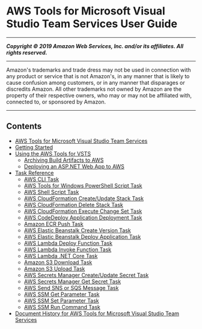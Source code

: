 # AWS Tools for Microsoft Visual Studio Team Services User Guide

-----
*****Copyright &copy; 2019 Amazon Web Services, Inc. and/or its affiliates. All rights reserved.*****

-----
Amazon's trademarks and trade dress may not be used in 
     connection with any product or service that is not Amazon's, 
     in any manner that is likely to cause confusion among customers, 
     or in any manner that disparages or discredits Amazon. All other 
     trademarks not owned by Amazon are the property of their respective
     owners, who may or may not be affiliated with, connected to, or 
     sponsored by Amazon.

-----
## Contents
+ [AWS Tools for Microsoft Visual Studio Team Services](welcome.md)
+ [Getting Started](getting-started.md)
+ [Using the AWS Tools for VSTS](tutorials.md)
   + [Archiving Build Artifacts to AWS](tutorial-s3.md)
   + [Deploying an ASP.NET Web App to AWS](tutorial-eb.md)
+ [Task Reference](task-reference.md)
   + [AWS CLI Task](aws-cli.md)
   + [AWS Tools for Windows PowerShell Script Task](awspowershell-module-script.md)
   + [AWS Shell Script Task](awsshell.md)
   + [AWS CloudFormation Create/Update Stack Task](cloudformation-create-update.md)
   + [AWS CloudFormation Delete Stack Task](cloudformation-delete-stack.md)
   + [AWS CloudFormation Execute Change Set Task](cloudformation-execute-changeset.md)
   + [AWS CodeDeploy Application Deployment Task](codedeploy-deployment.md)
   + [Amazon ECR Push Task](ecr-pushimage.md)
   + [AWS Elastic Beanstalk Create Version Task](elastic-beanstalk-createversion.md)
   + [AWS Elastic Beanstalk Deploy Application Task](elastic-beanstalk-deploy.md)
   + [AWS Lambda Deploy Function Task](lambda-deploy.md)
   + [AWS Lambda Invoke Function Task](lambda-invoke.md)
   + [AWS Lambda .NET Core Task](lambda-netcore-deploy.md)
   + [Amazon S3 Download Task](s3-download.md)
   + [Amazon S3 Upload Task](s3-upload.md)
   + [AWS Secrets Manager Create/Update Secret Task](secretsmanager-create-update.md)
   + [AWS Secrets Manager Get Secret Task](secretsmanager-getsecret.md)
   + [AWS Send SNS or SQS Message Task](send-message.md)
   + [AWS SSM Get Parameter Task](systemsmanager-getparameter.md)
   + [AWS SSM Set Parameter Task](systemsmanager-setparameter.md)
   + [AWS SSM Run Command Task](systemsmanager-runcommand.md)
+ [Document History for AWS Tools for Microsoft Visual Studio Team Services](document-history.md)